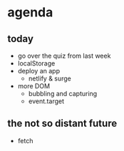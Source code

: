 # agenda

## today
- go over the quiz from last week
- localStorage
- deploy an app
    - netlify & surge
- more DOM
    - bubbling and capturing
    - event.target

## the not so distant future
- fetch

